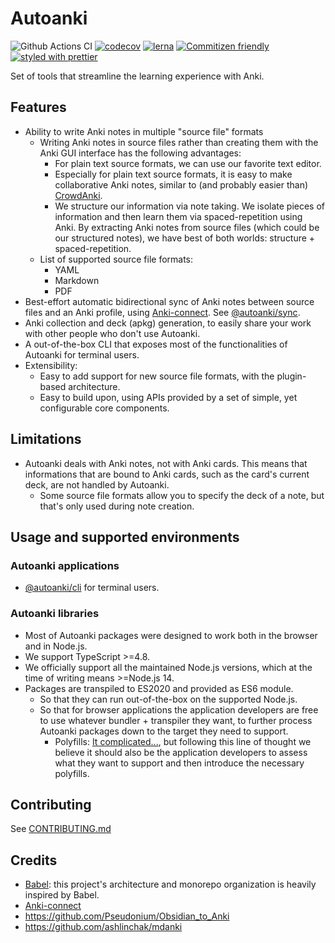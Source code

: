 # Autoanki

![Github Actions CI](https://github.com/chenlijun99/autoanki/workflows/CI%20pipeline/badge.svg?branch=main)
[![codecov](https://codecov.io/gh/chenlijun99/autoanki/branch/main/graph/badge.svg?token=T6YMIDGJYO)](https://codecov.io/gh/chenlijun99/autoanki)
[![lerna](https://img.shields.io/badge/maintained%20with-lerna-cc00ff.svg)](https://lerna.js.org/)
[![Commitizen friendly](https://img.shields.io/badge/commitizen-friendly-brightgreen.svg)](http://commitizen.github.io/cz-cli/)
[![styled with prettier](https://img.shields.io/badge/styled_with-prettier-ff69b4.svg)](https://github.com/prettier/prettier)

Set of tools that streamline the learning experience with Anki.

## Features

- Ability to write Anki notes in multiple "source file" formats
  - Writing Anki notes in source files rather than creating them with the Anki GUI interface has the following advantages:
    - For plain text source formats, we can use our favorite text editor.
    - Especially for plain text source formats, it is easy to make collaborative Anki notes, similar to (and probably easier than) [CrowdAnki](https://github.com/Stvad/CrowdAnki).
    - We structure our information via note taking. We isolate pieces of information and then learn them via spaced-repetition using Anki. By extracting Anki notes from source files (which could be our structured notes), we have best of both worlds: structure + spaced-repetition.
  - List of supported source file formats:
    - YAML
    - Markdown
    - PDF
- Best-effort automatic bidirectional sync of Anki notes between source files and an Anki profile, using [Anki-connect](https://github.com/FooSoft/anki-connect). See [@autoanki/sync](./packages/autoanki-sync).
- Anki collection and deck (apkg) generation, to easily share your work with other people who don't use Autoanki.
- A out-of-the-box CLI that exposes most of the functionalities of Autoanki for terminal users.
- Extensibility:
  - Easy to add support for new source file formats, with the plugin-based architecture.
  - Easy to build upon, using APIs provided by a set of simple, yet configurable core components.

## Limitations

- Autoanki deals with Anki notes, not with Anki cards. This means that informations that are bound to Anki cards, such as the card's current deck, are not handled by Autoanki.
  - Some source file formats allow you to specify the deck of a note, but that's only used during note creation.

## Usage and supported environments

### Autoanki applications

- [@autoanki/cli](./packages/autoanki-cli) for terminal users.

### Autoanki libraries

- Most of Autoanki packages were designed to work both in the browser and in Node.js.
- We support TypeScript >=4.8.
- We officially support all the maintained Node.js versions, which at the time of writing means >=Node.js 14.
- Packages are transpiled to ES2020 and provided as ES6 module.
  - So that they can run out-of-the-box on the supported Node.js.
  - So that for browser applications the application developers are free to use whatever bundler + transpiler they want, to further process Autoanki packages down to the target they need to support.
    - Polyfills: [It complicated...](https://github.com/w3ctag/polyfills/issues/6), but following this line of thought we believe it should also be the application developers to assess what they want to support and then introduce the necessary polyfills.

## Contributing

See [CONTRIBUTING.md](./CONTRIBUTING.md)

## Credits

- [Babel](https://github.com/babel/babel): this project's architecture and monorepo organization is heavily inspired by Babel.
- [Anki-connect](https://foosoft.net/projects/anki-connect/)
- https://github.com/Pseudonium/Obsidian_to_Anki
- https://github.com/ashlinchak/mdanki
